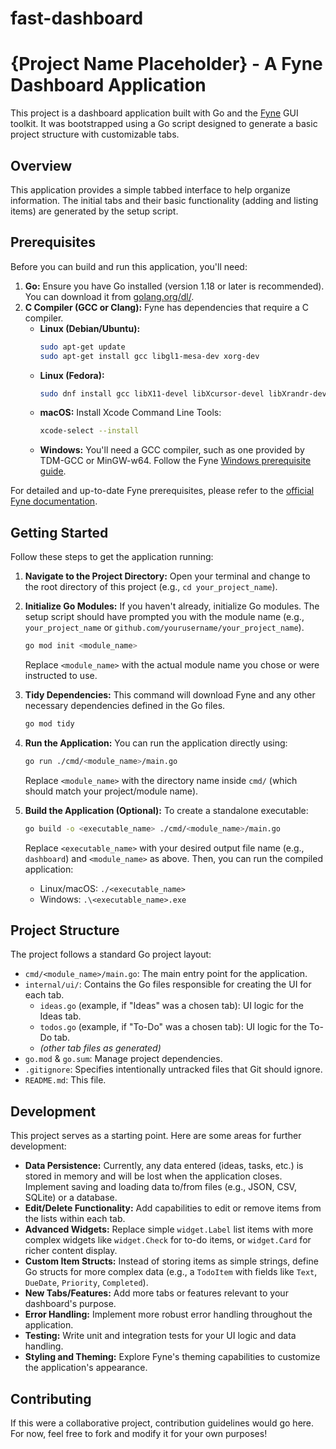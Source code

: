 # fast-dashboard


# {Project Name Placeholder} - A Fyne Dashboard Application

This project is a dashboard application built with Go and the [Fyne](https://fyne.io/) GUI toolkit. It was bootstrapped using a Go script designed to generate a basic project structure with customizable tabs.

## Overview

This application provides a simple tabbed interface to help organize information. The initial tabs and their basic functionality (adding and listing items) are generated by the setup script.

## Prerequisites

Before you can build and run this application, you'll need:

1.  **Go:** Ensure you have Go installed (version 1.18 or later is recommended). You can download it from [golang.org/dl/](https://golang.org/dl/).
2.  **C Compiler (GCC or Clang):** Fyne has dependencies that require a C compiler.
    * **Linux (Debian/Ubuntu):**
        ```bash
        sudo apt-get update
        sudo apt-get install gcc libgl1-mesa-dev xorg-dev
        ```
    * **Linux (Fedora):**
        ```bash
        sudo dnf install gcc libX11-devel libXcursor-devel libXrandr-devel libXinerama-devel mesa-libGL-devel libXi-devel libXxf86vm-devel
        ```
    * **macOS:**
        Install Xcode Command Line Tools:
        ```bash
        xcode-select --install
        ```
    * **Windows:**
        You'll need a GCC compiler, such as one provided by TDM-GCC or MinGW-w64. Follow the Fyne [Windows prerequisite guide](https://developer.fyne.io/started/prerequisites-windows).

For detailed and up-to-date Fyne prerequisites, please refer to the [official Fyne documentation](https://developer.fyne.io/started/#prerequisites).

## Getting Started

Follow these steps to get the application running:

1.  **Navigate to the Project Directory:**
    Open your terminal and change to the root directory of this project (e.g., `cd your_project_name`).

2.  **Initialize Go Modules:**
    If you haven't already, initialize Go modules. The setup script should have prompted you with the module name (e.g., `your_project_name` or `github.com/yourusername/your_project_name`).
    ```bash
    go mod init <module_name>
    ```
    Replace `<module_name>` with the actual module name you chose or were instructed to use.

3.  **Tidy Dependencies:**
    This command will download Fyne and any other necessary dependencies defined in the Go files.
    ```bash
    go mod tidy
    ```

4.  **Run the Application:**
    You can run the application directly using:
    ```bash
    go run ./cmd/<module_name>/main.go
    ```
    Replace `<module_name>` with the directory name inside `cmd/` (which should match your project/module name).

5.  **Build the Application (Optional):**
    To create a standalone executable:
    ```bash
    go build -o <executable_name> ./cmd/<module_name>/main.go
    ```
    Replace `<executable_name>` with your desired output file name (e.g., `dashboard`) and `<module_name>` as above.
    Then, you can run the compiled application:
    * Linux/macOS: `./<executable_name>`
    * Windows: `.\<executable_name>.exe`

## Project Structure

The project follows a standard Go project layout:

* `cmd/<module_name>/main.go`: The main entry point for the application.
* `internal/ui/`: Contains the Go files responsible for creating the UI for each tab.
    * `ideas.go` (example, if "Ideas" was a chosen tab): UI logic for the Ideas tab.
    * `todos.go` (example, if "To-Do" was a chosen tab): UI logic for the To-Do tab.
    * *(other tab files as generated)*
* `go.mod` & `go.sum`: Manage project dependencies.
* `.gitignore`: Specifies intentionally untracked files that Git should ignore.
* `README.md`: This file.

## Development

This project serves as a starting point. Here are some areas for further development:

* **Data Persistence:** Currently, any data entered (ideas, tasks, etc.) is stored in memory and will be lost when the application closes. Implement saving and loading data to/from files (e.g., JSON, CSV, SQLite) or a database.
* **Edit/Delete Functionality:** Add capabilities to edit or remove items from the lists within each tab.
* **Advanced Widgets:** Replace simple `widget.Label` list items with more complex widgets like `widget.Check` for to-do items, or `widget.Card` for richer content display.
* **Custom Item Structs:** Instead of storing items as simple strings, define Go structs for more complex data (e.g., a `TodoItem` with fields like `Text`, `DueDate`, `Priority`, `Completed`).
* **New Tabs/Features:** Add more tabs or features relevant to your dashboard's purpose.
* **Error Handling:** Implement more robust error handling throughout the application.
* **Testing:** Write unit and integration tests for your UI logic and data handling.
* **Styling and Theming:** Explore Fyne's theming capabilities to customize the application's appearance.

## Contributing

If this were a collaborative project, contribution guidelines would go here. For now, feel free to fork and modify it for your own purposes!
